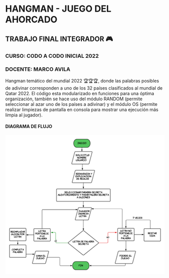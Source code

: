 # HANGMAN - JUEGO DEL AHORCADO

## TRABAJO FINAL INTEGRADOR :video_game:
### CURSO: CODO A CODO INICIAL 2022
### DOCENTE: MARCO AVILA

Hangman temático del mundial 2022 🏆🏆🏆, donde las palabras posibles de adivinar corresponden a uno de los 32 países clasificados al mundial de Qatar 2022. El código esta modularizado en funciones para una óptima organización, también se hace uso del módulo RANDOM (permite seleccionar al azar uno de los países a adivinar) y el módulo OS (permite realizar limpiezas de pantalla en consola para mostrar una ejecución más limpia al jugador).
#### DIAGRAMA DE FLUJO 

![Flujograma](https://github.com/noelibaeza/hangman/blob/main/FLUJOGRAMA%20HANGMAN%20(1).png)

